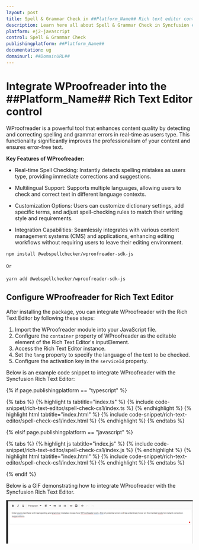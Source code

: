 ```yaml
---
layout: post
title: Spell & Grammar Check in ##Platform_Name## Rich text editor control | Syncfusion
description: Learn here all about Spell & Grammar Check in Syncfusion ##Platform_Name## Rich text editor control of Syncfusion Essential JS 2 and more.
platform: ej2-javascript
control: Spell & Grammar Check
publishingplatform: ##Platform_Name##
documentation: ug
domainurl: ##DomainURL##
---
```


# Integrate WProofreader into the ##Platform_Name## Rich Text Editor control

WProofreader is a powerful tool that enhances content quality by detecting and correcting spelling and grammar errors in real-time as users type. This functionality significantly improves the professionalism of your content and ensures error-free text.

**Key Features of WProofreader:**

* Real-time Spell Checking: Instantly detects spelling mistakes as users type, providing immediate corrections and suggestions.

* Multilingual Support: Supports multiple languages, allowing users to check and correct text in different language contexts.

* Customization Options: Users can customize dictionary settings, add specific terms, and adjust spell-checking rules to match their writing style and requirements.

* Integration Capabilities: Seamlessly integrates with various content management systems (CMS) and applications, enhancing editing workflows without requiring users to leave their editing environment.

```bash
npm install @webspellchecker/wproofreader-sdk-js

Or

yarn add @webspellchecker/wproofreader-sdk-js

```

## Configure WProofreader for Rich Text Editor

After installing the package, you can integrate WProofreader with the Rich Text Editor by following these steps:

1. Import the WProofreader module into your JavaScript file.
2. Configure the `container` property of WProofreader as the editable element of the Rich Text Editor's inputElement.
3. Access the Rich Text Editor instance.
4. Set the `lang` property to specify the language of the text to be checked.
5. Configure the activation key in the `serviceId` property.


Below is an example code snippet to integrate WProofreader with the Syncfusion Rich Text Editor:

{% if page.publishingplatform == "typescript" %}

{% tabs %}
{% highlight ts tabtitle="index.ts" %}
{% include code-snippet/rich-text-editor/spell-check-cs1/index.ts %}
{% endhighlight %}
{% highlight html tabtitle="index.html" %}
{% include code-snippet/rich-text-editor/spell-check-cs1/index.html %}
{% endhighlight %}
{% endtabs %}

{% elsif page.publishingplatform == "javascript" %}

{% tabs %}
{% highlight js tabtitle="index.js" %}
{% include code-snippet/rich-text-editor/spell-check-cs1/index.js %}
{% endhighlight %}
{% highlight html tabtitle="index.html" %}
{% include code-snippet/rich-text-editor/spell-check-cs1/index.html %}
{% endhighlight %}
{% endtabs %}

{% endif %}

Below is a GIF demonstrating how to integrate WProofreader with the Syncfusion Rich Text Editor.

![WebSpellChecker](images/spell-grammar-check.gif)